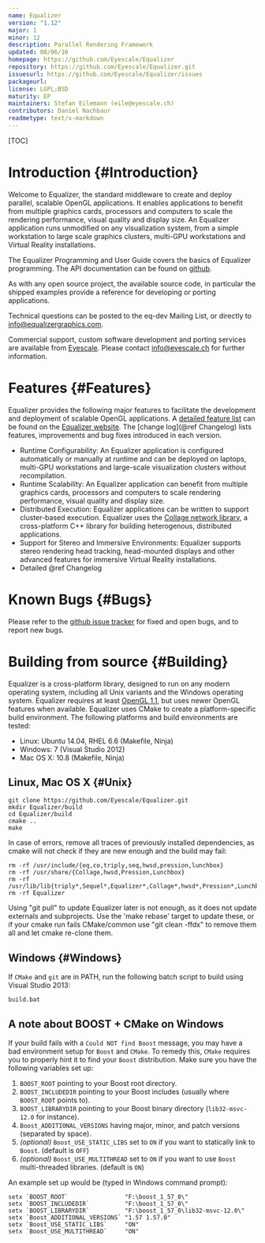 ```yaml
---
name: Equalizer
version: "1.12"
major: 1
minor: 12
description: Parallel Rendering Framework
updated: 08/06/16
homepage: https://github.com/Eyescale/Equalizer
repository: https://github.com/Eyescale/Equalizer.git
issuesurl: https://github.com/Eyescale/Equalizer/issues
packageurl: 
license: LGPL;BSD
maturity: EP
maintainers: Stefan Eilemann (eile@eyescale.ch)
contributors: Daniel Nachbaur
readmetype: text/x-markdown
---
```

[TOC]

# Introduction {#Introduction}

Welcome to Equalizer, the standard middleware to create and deploy parallel,
scalable OpenGL applications. It enables applications to benefit from multiple
graphics cards, processors and computers to scale the rendering performance,
visual quality and display size. An Equalizer application runs unmodified on any
visualization system, from a simple workstation to large scale graphics
clusters, multi-GPU workstations and Virtual Reality installations.

The Equalizer Programming and User Guide covers the basics of Equalizer
programming. The API documentation can be found on
[github](http://eyescale.github.com/).

As with any open source project, the available source code, in particular the
shipped examples provide a reference for developing or porting applications.

Technical questions can be posted to the eq-dev Mailing List, or
directly to info@equalizergraphics.com.

Commercial support, custom software development and porting services are
available from [Eyescale](http://www.eyescale.ch). Please contact
[info@eyescale.ch](mailto:info@eyescale.ch?subject=Equalizer%20support)
for further information.

# Features {#Features}

Equalizer provides the following major features to facilitate the development
and deployment of scalable OpenGL applications. A
[detailed feature list](http://www.equalizergraphics.com/features.html) can be
found on the [Equalizer website](http://www.equalizergraphics.com). The
[change log](@ref Changelog) lists features, improvements and bug
fixes introduced in each version.

* Runtime Configurability: An Equalizer application is configured
  automatically or manually at runtime and can be deployed on laptops,
  multi-GPU workstations and large-scale visualization clusters without
  recompilation.
* Runtime Scalability: An Equalizer application can benefit from
  multiple graphics cards, processors and computers to scale rendering
  performance, visual quality and display size.
* Distributed Execution: Equalizer applications can be written to
  support cluster-based execution. Equalizer uses the
  [Collage network library](http://www.libcollage.net), a cross-platform
  C++ library for building heterogenous, distributed applications.
* Support for Stereo and Immersive Environments: Equalizer supports
  stereo rendering head tracking, head-mounted displays and other
  advanced features for immersive Virtual Reality installations.
* Detailed @ref Changelog


# Known Bugs {#Bugs}

Please refer to the
[github issue tracker](https://github.com/Eyescale/Equalizer/issues) for
fixed and open bugs, and to report new bugs.

# Building from source {#Building}

Equalizer is a cross-platform library, designed to run on any modern operating
system, including all Unix variants and the Windows operating system. Equalizer
requires at least [OpenGL 1.1](http://www.opengl.org), but uses newer OpenGL
features when available. Equalizer uses CMake to create a platform-specific
build environment. The following platforms and build environments are tested:

* Linux: Ubuntu 14.04, RHEL 6.6 (Makefile, Ninja)
* Windows: 7 (Visual Studio 2012)
* Mac OS X: 10.8 (Makefile, Ninja)

## Linux, Mac OS X {#Unix}

    git clone https://github.com/Eyescale/Equalizer.git
    mkdir Equalizer/build
    cd Equalizer/build
    cmake ..
    make

In case of errors, remove all traces of previously installed
dependencies, as cmake will not check if they are new enough and the
build may fail:

    rm -rf /usr/include/{eq,co,triply,seq,hwsd,pression,lunchbox}
    rm -rf /usr/share/{Collage,hwsd,Pression,Lunchbox}
    rm -rf /usr/lib/lib{triply*,Sequel*,Equalizer*,Collage*,hwsd*,Pression*,Lunchbox*}
    rm -rf Equalizer

Using "git pull" to update Equalizer later is not enough, as it does not update
externals and subprojects. Use the 'make rebase' target to update these, or
if your cmake run fails CMake/common use "git clean -ffdx" to remove
them all and let cmake re-clone them.

## Windows {#Windows}

If `CMake` and `git` are in PATH, run the following batch script to build using
Visual Studio 2013:

    build.bat

## A note about BOOST + CMake on Windows
If your build fails with a `Could NOT find Boost` message, you may have a bad
environment setup for `Boost` and `CMake`. To remedy this, `CMake` requires you
to properly hint it to find your `Boost` distribution. Make sure you have the
following variables set up:

 1. `BOOST_ROOT` pointing to your Boost root directory.
 2. `BOOST_INCLUDEDIR` pointing to your Boost includes (usually where
    `BOOST_ROOT` points to).
 3. `BOOST_LIBRARYDIR` pointing to your Boost binary directory
    (`lib32-msvc-12.0` for instance).
 4. `Boost_ADDITIONAL_VERSIONS` having major, minor, and patch versions
    (separated by space).
 5. *(optional)* `Boost_USE_STATIC_LIBS` set to `ON` if you want to statically
    link to `Boost`. (default is `OFF`)
 6. *(optional)* `Boost_USE_MULTITHREAD` set to `ON` if you want to use `Boost`
    multi-threaded libraries. (default is `ON`)

An example set up would be (typed in Windows command prompt):
~~~
setx `BOOST_ROOT`                "F:\boost_1_57_0\"
setx `BOOST_INCLUDEDIR`          "F:\boost_1_57_0\"
setx `BOOST_LIBRARYDIR`          "F:\boost_1_57_0\lib32-msvc-12.0\"
setx `Boost_ADDITIONAL_VERSIONS` "1.57 1.57.0"
setx `Boost_USE_STATIC_LIBS`     "ON"
setx `Boost_USE_MULTITHREAD`     "ON"
~~~

